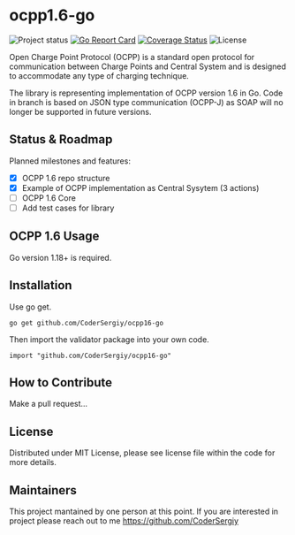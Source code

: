 ocpp1.6-go
=================
![Project status](https://img.shields.io/badge/version-0.1.1-green.svg)
[![Go Report Card](https://goreportcard.com/badge/github.com/CoderSergiy/ocpp16-go)](https://goreportcard.com/report/github.com/CoderSergiy/ocpp16-go)
[![Coverage Status](https://coveralls.io/repos/github/CoderSergiy/ocpp16-go/badge.svg?branch=main)](https://coveralls.io/github/CoderSergiy/ocpp16-go?branch=main)
![License](https://img.shields.io/dub/l/vibe-d.svg)

Open Charge Point Protocol (OCPP) is a standard open protocol for communication between Charge Points and Central System and is designed to accommodate any type of charging technique. 

The library is representing implementation of OCPP version 1.6 in Go.
Code in branch is based on JSON type communication (OCPP-J) as SOAP will no longer be supported in future versions.

## Status & Roadmap

Planned milestones and features:

- [x] OCPP 1.6 repo structure
- [x] Example of OCPP implementation as Central Sysytem (3 actions)
- [ ] OCPP 1.6 Core
- [ ] Add test cases for library

## OCPP 1.6 Usage

Go version 1.18+ is required.

Installation
------------

Use go get.

	go get github.com/CoderSergiy/ocpp16-go

Then import the validator package into your own code.

	import "github.com/CoderSergiy/ocpp16-go"


How to Contribute
------

Make a pull request...

License
-------
Distributed under MIT License, please see license file within the code for more details.

Maintainers
-----------
This project mantained by one person at this point.
If you are interested in project please reach out to me https://github.com/CoderSergiy
